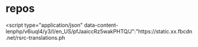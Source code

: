 # repos
&lt;script type="application/json" data-content-lenphp\/v6iuql4\/y3\/l\/en_US\/pfJaaiccRz5wakPHTQ\/J":"https:\/\/static.xx.fbcdn.net\/rsrc-translations.ph
